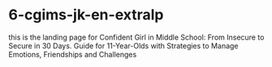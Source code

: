 # 6-cgims-jk-en-extralp
this is the landing page for Confident Girl in Middle School: From Insecure to Secure in 30 Days. Guide for 11-Year-Olds with Strategies to Manage Emotions, Friendships and Challenges
